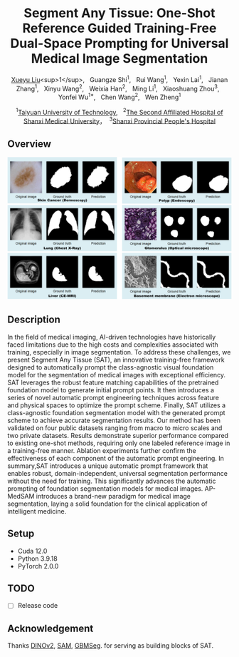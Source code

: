 <div align="center">

<h1> Segment Any Tissue: One-Shot Reference Guided Training-Free Dual-Space Prompting for Universal Medical Image Segmentation </h1>

[Xueyu Liu]([https://scholar.google.com/citations?user=9JcQ2hwAAAAJ&hl=en](https://scholar.google.com.hk/citations?user=jeatLqIAAAAJ&hl=zh-CN))<sup>1</sup>, &nbsp; 
Guangze Shi<sup>1</sup>, &nbsp; 
Rui Wang<sup>1</sup>, &nbsp; 
Yexin Lai<sup>1</sup>, &nbsp; 
Jianan Zhang<sup>1</sup>, &nbsp; 
Xinyu Wang<sup>2</sup>, &nbsp;
Weixia Han<sup>2</sup>, &nbsp;
Ming Li<sup>1</sup>, &nbsp;
Xiaoshuang Zhou<sup>3</sup>, &nbsp;
Yonfei Wu<sup>1*</sup>, &nbsp;
Chen Wang<sup>2</sup>, &nbsp;
Wen Zheng<sup>1</sup>


<sup>1</sup>[Taiyuan University of Technology](https://www.tyut.edu.cn/), &nbsp;
<sup>2</sup>[The Second Affiliated Hospital of Shanxi Medical University](https://www.sydey.com/)，&nbsp;
<sup>3</sup>[Shanxi Provincial People's Hospital](https://www.sxsrmyy.com/)

</div>

## Overview
<p align="center">
<img width="800" alt="eg" src="img/Display.png">
</p>

##  Description
In the field of medical imaging, AI-driven technologies have historically faced limitations due to the high costs and complexities associated with training, especially in image segmentation. To address these challenges, we present Segment Any Tissue (SAT), an innovative training-free framework designed to automatically prompt the class-agnostic visual foundation model for the segmentation of medical images with exceptional efficiency. SAT leverages the robust feature matching capabilities of the pretrained foundation model to generate initial prompt points. It then introduces a series of novel automatic prompt engineering techniques across feature and physical spaces to optimize the prompt scheme. Finally, SAT utilizes a class-agnostic foundation segmentation model with the generated prompt scheme to achieve accurate segmentation results. Our method has been validated on four public datasets ranging from macro to micro scales and two private datasets. Results demonstrate superior performance compared to existing one-shot methods, requiring only one labeled reference image in a training-free manner. Ablation experiments further confirm the effectiveness of each component of the automatic prompt engineering. In summary,SAT introduces a unique automatic prompt framework that enables robust, domain-independent, universal segmentation performance without the need for training. This significantly advances the automatic prompting of foundation segmentation models for medical images. AP-MedSAM introduces a brand-new paradigm for medical image segmentation, laying a solid foundation for the clinical application of intelligent medicine.
## Setup 
- Cuda 12.0
- Python 3.9.18
- PyTorch 2.0.0

## TODO
- [ ] Release code


## Acknowledgement
Thanks [DINOv2](https://github.com/facebookresearch/dinov2), [SAM](https://github.com/facebookresearch/segment-anything), [GBMSeg](https://github.com/SnowRain510/GBMSeg). for serving as building blocks of SAT.
